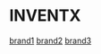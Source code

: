 # INVENTX

[brand1](https://imgur.com/AjmsbOY)
[brand2](https://i.imgur.com/Bu3bbAO.png)
[brand3](https://i.imgur.com/9FLX2fP.png)

